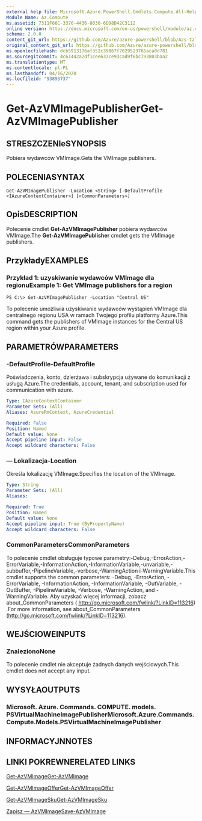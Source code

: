 ```yaml
---
external help file: Microsoft.Azure.PowerShell.Cmdlets.Compute.dll-Help-Help.xml
Module Name: Az.Compute
ms.assetid: 7311F66C-3370-4436-8030-6D98D42C3112
online version: https://docs.microsoft.com/en-us/powershell/module/az.compute/get-azvmimagepublisher
schema: 2.0.0
content_git_url: https://github.com/Azure/azure-powershell/blob/Azs-tzl/src/Compute/Compute/help/Get-AzVMImagePublisher.md
original_content_git_url: https://github.com/Azure/azure-powershell/blob/Azs-tzl/src/Compute/Compute/help/Get-AzVMImagePublisher.md
ms.openlocfilehash: dcb5913176af352c39867f7029523765aca0d781
ms.sourcegitcommit: 4c61442a2df1cee633ce93cad9f6bc793803baa2
ms.translationtype: MT
ms.contentlocale: pl-PL
ms.lasthandoff: 04/16/2020
ms.locfileid: "93893737"
---
```

# <span data-ttu-id="4a064-101">Get-AzVMImagePublisher</span><span class="sxs-lookup"><span data-stu-id="4a064-101">Get-AzVMImagePublisher</span></span>

## <span data-ttu-id="4a064-102">STRESZCZENIe</span><span class="sxs-lookup"><span data-stu-id="4a064-102">SYNOPSIS</span></span>
<span data-ttu-id="4a064-103">Pobiera wydawców VMImage.</span><span class="sxs-lookup"><span data-stu-id="4a064-103">Gets the VMImage publishers.</span></span>

## <span data-ttu-id="4a064-104">POLECENIA</span><span class="sxs-lookup"><span data-stu-id="4a064-104">SYNTAX</span></span>

```
Get-AzVMImagePublisher -Location <String> [-DefaultProfile <IAzureContextContainer>] [<CommonParameters>]
```

## <span data-ttu-id="4a064-105">Opis</span><span class="sxs-lookup"><span data-stu-id="4a064-105">DESCRIPTION</span></span>
<span data-ttu-id="4a064-106">Polecenie cmdlet **Get-AzVMImagePublisher** pobiera wydawców VMImage.</span><span class="sxs-lookup"><span data-stu-id="4a064-106">The **Get-AzVMImagePublisher** cmdlet gets the VMImage publishers.</span></span>

## <span data-ttu-id="4a064-107">Przykłady</span><span class="sxs-lookup"><span data-stu-id="4a064-107">EXAMPLES</span></span>

### <span data-ttu-id="4a064-108">Przykład 1: uzyskiwanie wydawców VMImage dla regionu</span><span class="sxs-lookup"><span data-stu-id="4a064-108">Example 1: Get VMImage publishers for a region</span></span>
```
PS C:\> Get-AzVMImagePublisher -Location "Central US"
```

<span data-ttu-id="4a064-109">To polecenie umożliwia uzyskiwanie wydawców wystąpień VMImage dla centralnego regionu USA w ramach Twojego profilu platformy Azure.</span><span class="sxs-lookup"><span data-stu-id="4a064-109">This command gets the publishers of VMImage instances for the Central US region within your Azure profile.</span></span>

## <span data-ttu-id="4a064-110">PARAMETRÓW</span><span class="sxs-lookup"><span data-stu-id="4a064-110">PARAMETERS</span></span>

### <span data-ttu-id="4a064-111">-DefaultProfile</span><span class="sxs-lookup"><span data-stu-id="4a064-111">-DefaultProfile</span></span>
<span data-ttu-id="4a064-112">Poświadczenia, konto, dzierżawa i subskrypcja używane do komunikacji z usługą Azure.</span><span class="sxs-lookup"><span data-stu-id="4a064-112">The credentials, account, tenant, and subscription used for communication with azure.</span></span>

```yaml
Type: IAzureContextContainer
Parameter Sets: (All)
Aliases: AzureRmContext, AzureCredential

Required: False
Position: Named
Default value: None
Accept pipeline input: False
Accept wildcard characters: False
```

### <span data-ttu-id="4a064-113">— Lokalizacja</span><span class="sxs-lookup"><span data-stu-id="4a064-113">-Location</span></span>
<span data-ttu-id="4a064-114">Określa lokalizację VMImage.</span><span class="sxs-lookup"><span data-stu-id="4a064-114">Specifies the location of the VMImage.</span></span>

```yaml
Type: String
Parameter Sets: (All)
Aliases: 

Required: True
Position: Named
Default value: None
Accept pipeline input: True (ByPropertyName)
Accept wildcard characters: False
```

### <span data-ttu-id="4a064-115">CommonParameters</span><span class="sxs-lookup"><span data-stu-id="4a064-115">CommonParameters</span></span>
<span data-ttu-id="4a064-116">To polecenie cmdlet obsługuje typowe parametry:-Debug,-ErrorAction,-ErrorVariable,-InformationAction,-InformationVariable,-unvariable,-subbuffer,-PipelineVariable,-verbose,-WarningAction i-WarningVariable.</span><span class="sxs-lookup"><span data-stu-id="4a064-116">This cmdlet supports the common parameters: -Debug, -ErrorAction, -ErrorVariable, -InformationAction, -InformationVariable, -OutVariable, -OutBuffer, -PipelineVariable, -Verbose, -WarningAction, and -WarningVariable.</span></span> <span data-ttu-id="4a064-117">Aby uzyskać więcej informacji, zobacz about_CommonParameters ( http://go.microsoft.com/fwlink/?LinkID=113216) .</span><span class="sxs-lookup"><span data-stu-id="4a064-117">For more information, see about_CommonParameters (http://go.microsoft.com/fwlink/?LinkID=113216).</span></span>

## <span data-ttu-id="4a064-118">WEJŚCIOWE</span><span class="sxs-lookup"><span data-stu-id="4a064-118">INPUTS</span></span>

### <span data-ttu-id="4a064-119">Znaleziono</span><span class="sxs-lookup"><span data-stu-id="4a064-119">None</span></span>
<span data-ttu-id="4a064-120">To polecenie cmdlet nie akceptuje żadnych danych wejściowych.</span><span class="sxs-lookup"><span data-stu-id="4a064-120">This cmdlet does not accept any input.</span></span>

## <span data-ttu-id="4a064-121">WYSYŁA</span><span class="sxs-lookup"><span data-stu-id="4a064-121">OUTPUTS</span></span>

### <span data-ttu-id="4a064-122">Microsoft. Azure. Commands. COMPUTE. models. PSVirtualMachineImagePublisher</span><span class="sxs-lookup"><span data-stu-id="4a064-122">Microsoft.Azure.Commands.Compute.Models.PSVirtualMachineImagePublisher</span></span>

## <span data-ttu-id="4a064-123">INFORMACYJN</span><span class="sxs-lookup"><span data-stu-id="4a064-123">NOTES</span></span>

## <span data-ttu-id="4a064-124">LINKI POKREWNE</span><span class="sxs-lookup"><span data-stu-id="4a064-124">RELATED LINKS</span></span>

[<span data-ttu-id="4a064-125">Get-AzVMImage</span><span class="sxs-lookup"><span data-stu-id="4a064-125">Get-AzVMImage</span></span>](./Get-AzVMImage.md)

[<span data-ttu-id="4a064-126">Get-AzVMImageOffer</span><span class="sxs-lookup"><span data-stu-id="4a064-126">Get-AzVMImageOffer</span></span>](./Get-AzVMImageOffer.md)

[<span data-ttu-id="4a064-127">Get-AzVMImageSku</span><span class="sxs-lookup"><span data-stu-id="4a064-127">Get-AzVMImageSku</span></span>](./Get-AzVMImageSku.md)

[<span data-ttu-id="4a064-128">Zapisz — AzVMImage</span><span class="sxs-lookup"><span data-stu-id="4a064-128">Save-AzVMImage</span></span>](./Save-AzVMImage.md)


